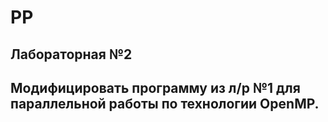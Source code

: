 # PP
## Лабораторная №2
## Модифицировать программу из л/р №1 для параллельной работы по технологии OpenMP.
